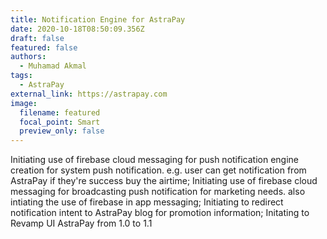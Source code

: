 ```yaml
---
title: Notification Engine for AstraPay
date: 2020-10-18T08:50:09.356Z
draft: false
featured: false
authors:
  - Muhamad Akmal
tags:
  - AstraPay
external_link: https://astrapay.com
image:
  filename: featured
  focal_point: Smart
  preview_only: false
---
```

Initiating use of firebase cloud messaging for push notification engine creation for system push notification. e.g. user can get notification from AstraPay if they're success buy the airtime; Initiating use of firebase cloud messaging for broadcasting push notification for marketing needs. also intiating the use of firebase in app messaging; Initiating to redirect notification intent to AstraPay blog for promotion information; Initating to Revamp UI AstraPay from 1.0 to 1.1